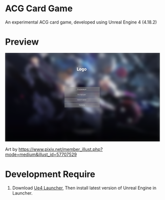 # ACG Card Game
An experimental ACG card game, developed using Unreal Engine 4 (4.18.2)



# Preview
![preview](Images/preview.png)

Art by https://www.pixiv.net/member_illust.php?mode=medium&illust_id=57707529



# Development Require
1. Download [Ue4 Launcher](https://www.unrealengine.com/download), Then install  latest version of Unreal Engine in Launcher.
